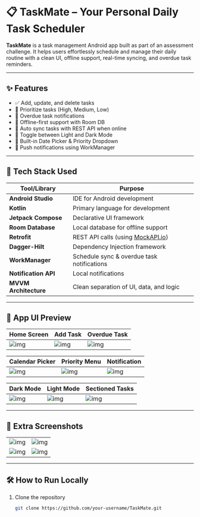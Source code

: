 # 📋 TaskMate – Your Personal Daily Task Scheduler

**TaskMate** is a task management Android app built as part of an assessment challenge. It helps users effortlessly schedule and manage their daily routine with a clean UI, offline support, real-time syncing, and overdue task reminders.

---

## ✨ Features

- ✅ Add, update, and delete tasks
- 📌 Prioritize tasks (High, Medium, Low)
- 🔔 Overdue task notifications
- 📶 Offline-first support with Room DB
- 🔄 Auto sync tasks with REST API when online
- 🌙 Toggle between Light and Dark Mode
- 📅 Built-in Date Picker & Priority Dropdown
- 🔕 Push notifications using WorkManager

---

## 🧰 Tech Stack Used

| Tool/Library        | Purpose                                                       |
|---------------------|---------------------------------------------------------------|
| **Android Studio**  | IDE for Android development                                   |
| **Kotlin**          | Primary language for development                              |
| **Jetpack Compose** | Declarative UI framework                                      |
| **Room Database**   | Local database for offline support                            |
| **Retrofit**        | REST API calls (using [MockAPI.io](https://mockapi.io/))      |
| **Dagger-Hilt**     | Dependency Injection framework                                |
| **WorkManager**     | Schedule sync & overdue task notifications                    |
| **Notification API**| Local notifications                                           |
| **MVVM Architecture** | Clean separation of UI, data, and logic                      |

---

## 📱 App UI Preview

| Home Screen | Add Task | Overdue Task |
|-------------|----------|--------------|
| ![img](https://github.com/user-attachments/assets/c8cf997f-0620-4733-a00f-41132d5f2c7c) | ![img](https://github.com/user-attachments/assets/493f1d78-14b2-4b6d-9b41-e60d91661ead) | ![img](https://github.com/user-attachments/assets/28c8b767-e87b-4dfa-8c9f-de2fe28dce6e) |

| Calendar Picker | Priority Menu | Notification |
|-----------------|---------------|--------------|
| ![img](https://github.com/user-attachments/assets/86c431dd-7e96-45fe-a195-35a40899c757) | ![img](https://github.com/user-attachments/assets/f040c978-07ef-48db-bc5c-5fb3945776c1) | ![img](https://github.com/user-attachments/assets/3bc0086c-8a42-4fbd-809f-324ec27a3892) |

| Dark Mode | Light Mode | Sectioned Tasks |
|-----------|-------------|-----------------|
| ![img](https://github.com/user-attachments/assets/2441231b-2184-428d-9f74-f12e83ccd68b) | ![img](https://github.com/user-attachments/assets/b8e390ee-cab3-44d4-8e55-a51267d013ff) | ![img](https://github.com/user-attachments/assets/680b5680-f38b-4846-af01-9ad89b8fbd37) |

---

## 📸 Extra Screenshots

|                           |                           |
|---------------------------|---------------------------|
| ![img](https://github.com/user-attachments/assets/2066c089-b6cb-4bda-b5b0-1d08c4a6be0f) | ![img](https://github.com/user-attachments/assets/6849e374-e838-4d9a-9551-d164d4ed376a) |
| ![img](https://github.com/user-attachments/assets/47f52423-8d55-4a28-8c4a-294273c8f834) | ![img](https://github.com/user-attachments/assets/fea136ec-f7de-4f56-b3c3-444e244cce2b) |

---

## 🛠 How to Run Locally

1. Clone the repository  
   ```bash
   git clone https://github.com/your-username/TaskMate.git
